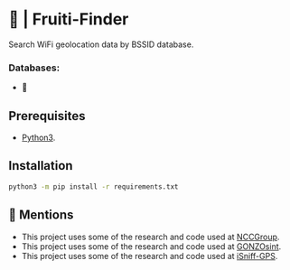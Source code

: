 
# 🍎 | Fruiti-Finder  
Search WiFi geolocation data by BSSID database.

### Databases:
- 🍎


## Prerequisites
- [Python3](https://www.python.org/download/releases/3.0/).


## Installation
```bash
python3 -m pip install -r requirements.txt
```


## 📢 Mentions
- This project uses some of the research and code used at [NCCGroup](https://github.com/nccgroup/blackboxprotobuf).
- This project uses some of the research and code used at [GONZOsint](https://github.com/GONZOsint/geowifi).
- This project uses some of the research and code used at [iSniff-GPS](https://github.com/hubert3/iSniff-GPS).

